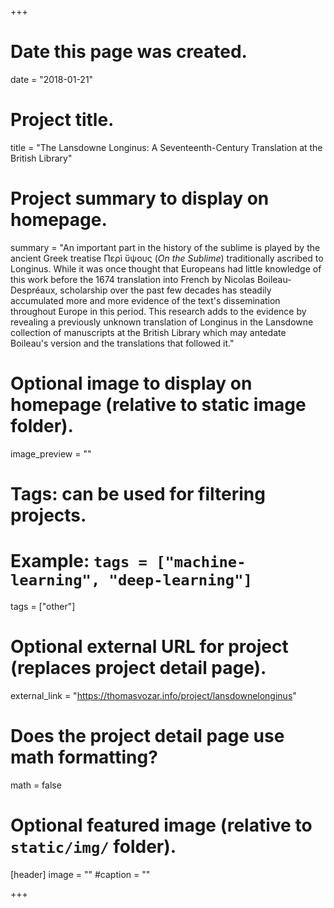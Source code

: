 +++
# Date this page was created.
date = "2018-01-21"

# Project title.
title = "The Lansdowne Longinus: A Seventeenth-Century Translation at the British Library"

# Project summary to display on homepage.
summary = "An important part in the history of the sublime is played by the ancient Greek treatise Περì ὕψους (*On the Sublime*) traditionally ascribed to Longinus. While it was once thought that Europeans had little knowledge of this work before the 1674 translation into French by Nicolas Boileau-Despréaux, scholarship over the past few decades has steadily accumulated more and more evidence of the text's dissemination throughout Europe in this period. This research adds to the evidence by revealing a previously unknown translation of Longinus in the Lansdowne collection of manuscripts at the British Library which may antedate Boileau's version and the translations that followed it."

# Optional image to display on homepage (relative to static image folder).
image_preview = ""

# Tags: can be used for filtering projects.
# Example: `tags = ["machine-learning", "deep-learning"]`
tags = ["other"]

# Optional external URL for project (replaces project detail page).
external_link = "https://thomasvozar.info/project/lansdownelonginus"

# Does the project detail page use math formatting?
math = false

# Optional featured image (relative to `static/img/` folder).
[header]
image = ""
#caption = ""

+++
